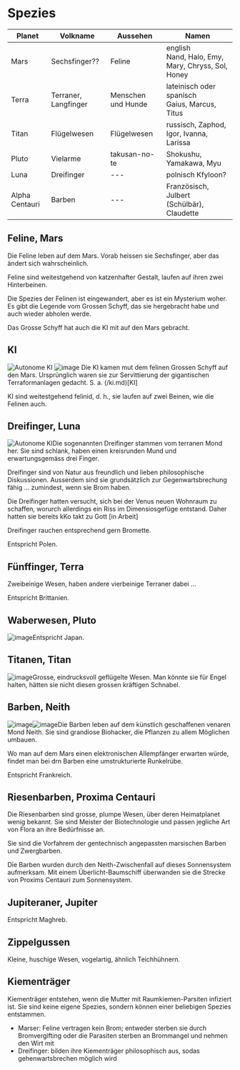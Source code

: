 # Spezies

| Planet         | Volkname              | Aussehen           | Namen                                                   |
|----------------|-----------------------|--------------------|---------------------------------------------------------|
| Mars           | Sechsfinger??         | Feline             | english <br />Nand, Halo, Emy, Mary, Chryss, Sol, Honey |
| Terra          | Terraner, Langfinger  | Menschen und Hunde | lateinisch oder spanisch<br />Gaius, Marcus, Titus      |
| Titan          | Flügelwesen           | Flügelwesen        | russisch, Zaphod, Igor, Ivanna, Larissa                 |
| Pluto          | Vielarme              | takusan-no-te      | Shokushu, Yamakawa, Myu                                 |
| Luna           | Dreifinger            | ---                | polnisch Kfyloon?                                       |
| Alpha Centauri | Barben                | ---                | Französisch, Julbert (Schülbär), Claudette              |

## Feline, Mars

Die Feline leben auf dem Mars. Vorab heissen sie Sechsfinger, aber das ändert sich wahrscheinlich.

Feline sind weitestgehend von katzenhafter Gestalt, laufen auf ihren zwei Hinterbeinen.

Die Spezies der Felinen ist eingewandert, aber es ist ein Mysterium woher. Es gibt die Legende vom Grossen Schyff, das sie hergebracht habe und auch wieder abholen werde.

Das Grosse Schyff hat auch die KI mit auf den Mars gebracht.

## KI

![Autonome KI](/images/aki.jpg)
![image](/images/aki2.jpg)
Die KI kamen mut dem felinen Grossen Schyff auf den Mars. Ursprünglich waren sie zur Servittierung der gigantischen Terraformanlagen gedacht. S. a. (/ki.md)[KI]

KI sind weitestgehend felinid, d. h., sie laufen auf zwei Beinen, wie die Felinen auch.

## Dreifinger, Luna

![Autonome KI](/images/dreifinger.jpg)Die sogenannten Dreifinger stammen vom terranen Mond her. Sie sind schlank, haben einen kreisrunden Mund und erwartungsgemäss drei Finger.

Dreifinger sind von Natur aus freundlich und lieben philosophische Diskussionen. Ausserdem sind sie grundsätzlich zur Gegenwartsbrechung fähig ... zumindest, wenn sie Brom haben.

Die Dreifinger hatten versucht, sich bei der Venus neuen Wohnraum zu schaffen, worurch allerdings ein Riss im Dimensiosgefüge entstand. Daher hatten  sie bereits kKo takt zu Gott [in Arbeit]

Dreifinger rauchen entsprechend gern Bromette.

Entspricht Polen.

## Fünffinger, Terra

Zweibeinige Wesen, haben andere vierbeinige Terraner dabei ...

Entspricht Brittanien.

## Waberwesen, Pluto

![image](/images/vielarm.jpg)Entspricht Japan.

## Titanen, Titan

![image](/images/titanen.jpg)Grosse, eindrucksvoll geflügelte Wesen. Man könnte sie für Engel halten, hätten sie nicht diesen grossen kräftigen Schnabel.

## Barben, Neith

![image](/images/barben.jpg)![image](/images/barben2.jpg)Die Barben leben auf dem künstlich geschaffenen venaren Mond Neith. Sie sind grandiose Biohacker, die Pflanzen zu allem Möglichen umbauen.

Wo man auf dem Mars einen elektronischen Allempfänger erwarten würde, findet man bei drn Barben eine umstrukturierte Runkelrübe.

Entspricht Frankreich.

## Riesenbarben, Proxima Centauri

Die Riesenbarben sind grosse, plumpe Wesen, über deren Heimatplanet wenig bekannt. Sie sind Meister der Biotechnologie und passen jegliche Art von Flora an ihre Bedürfnisse an.

Sie sind die Vorfahrem der gentechnisch angepassten marsischen Barben und Zwergbarben.

Die Barben wurden durch den Neith-Zwischenfall auf dieses Sonnensystem aufmerksam. Mit einem Überlicht-Baumschiff überwanden sie die Strecke von Proxims Centauri zum Sonnensystem.

## Jupiteraner, Jupiter

Entspricht Maghreb.

## Zippelgussen

Kleine, huschige Wesen, vogelartig, ähnlich Teichhühnern.

## Kiementräger

Kiementräger entstehen, wenn die Mutter mit Raumkiemen-Parsiten infiziert ist. Sie sind keine eigene Spezies, sondern können einer beliebigen Spezies entstammen.

* Marser: Feline vertragen kein Brom; entweder sterben sie durch Bromvergifting oder die Parasiten sterben an Brommangel und nehmen den Wirt mit
* Dreifinger: bilden ihre Kiementräger philosophisch aus, sodas gehenwartsbrechen möglich wird




